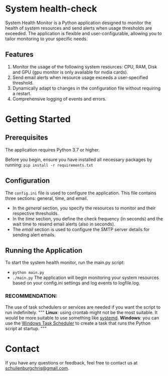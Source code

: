# System health-check
System Health Monitor is a Python application designed to monitor the health of system resources and send alerts when usage thresholds are exceeded. 
The application is flexible and user-configurable, allowing you to tailor monitoring to your specific needs.

## Features
1.  Monitor the usage of the following system resources: CPU, RAM, Disk and GPU (gpu monitor is only available for nvdia cards).
2.  Send email alerts when resource usage exceeds a user-specified threshold.
3.  Dynamically adapt to changes in the configuration file without requiring a restart.
4.  Comprehensive logging of events and errors.

# Getting Started
## Prerequisites
The application requires Python 3.7 or higher.

Before you begin, ensure you have installed all necessary packages by running: `pip install -r requirements.txt`

## Configuration
The `config.ini` file is used to configure the application. This file contains three sections: general, time, and email.
* In the *general* section, you specify the resources to monitor and their respective thresholds.
* In the *time* section, you define the check frequency (in seconds) and the wait time to resend email alerts (also in seconds).
* The *email* section is used to configure the SMTP server details for sending alert emails.

## Running the Application
To start the system health monitor, run the main.py script:
*  `python main.py`
*  `./main.py`
The application will begin monitoring your system resources based on your config.ini settings and log events to logfile.log. 
### RECOMMENDATION:
The use of task schedulers or services are needed if you want the script to run indefinitely.
"""
**Linux**: using crontab might not be the most suitable. It would be more suitable to use something like [systemd](https://medium.com/@benmorel/creating-a-linux-service-with-systemd-611b5c8b91d6).
**Windows**: you can use the [Windows Task Scheduler](https://www.windowscentral.com/how-create-automated-task-using-task-scheduler-windows-10) to create a task that runs the Python script at startup.
"""

# Contact

If you have any questions or feedback, feel free to contact us at schuilenburgchris@gmail.com.

